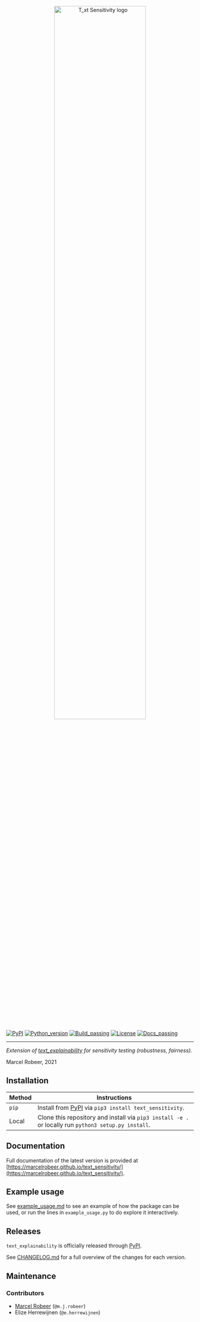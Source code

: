 <p align="center">
  <img src="https://i.ibb.co/2nzcC1P/Text-Logo-Logo-large-sensitivity.png" alt="T_xt Sensitivity logo" width="70%">
</p>

[![PyPI](https://img.shields.io/pypi/v/text_sensitivity)](https://pypi.org/project/text-sensitivity/)
[![Python_version](https://img.shields.io/badge/python-3.8%20%7C%203.9-blue)](https://pypi.org/project/text-sensitivity/)
[![Build_passing](https://img.shields.io/badge/build-passing-brightgreen)](https://git.science.uu.nl/m.j.robeer/text_sensitivity/-/pipelines)
[![License](https://img.shields.io/pypi/l/text_sensitivity)](https://www.gnu.org/licenses/lgpl-3.0.en.html)
[![Docs_passing](https://img.shields.io/badge/docs-external-blueviolet)](https://marcelrobeer.github.io/text_sensitivity)

---

_Extension of [text_explainability](https://git.science.uu.nl/m.j.robeer/text_explainability) for sensitivity testing (robustness, fairness)._

Marcel Robeer, 2021

## Installation
| Method | Instructions |
|--------|--------------|
| `pip` | Install from [PyPI](https://pypi.org/project/text-sensitivity/) via `pip3 install text_sensitivity`. |
| Local | Clone this repository and install via `pip3 install -e .` or locally run `python3 setup.py install`.

## Documentation
Full documentation of the latest version is provided at [https://marcelrobeer.github.io/text_sensitivity/](https://marcelrobeer.github.io/text_sensitivity/).

## Example usage
See [example_usage.md](example_usage.md) to see an example of how the package can be used, or run the lines in `example_usage.py` to do explore it interactively.

## Releases
`text_explainability` is officially released through [PyPI](https://pypi.org/project/text-sensitivity/).

See [CHANGELOG.md](CHANGELOG.md) for a full overview of the changes for each version.

## Maintenance
### Contributors
- [Marcel Robeer](https://www.uu.nl/staff/MJRobeer) (`@m.j.robeer`)
- Elize Herrewijnen (`@e.herrewijnen`)
